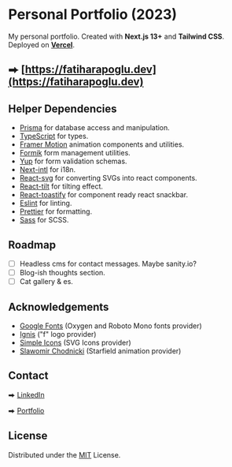 # Personal Portfolio (2023)

My personal portfolio. Created with **Next.js 13+** and **Tailwind CSS**. Deployed on [**Vercel**](https://vercel.com/).

## ⮕ [https://fatiharapoglu.dev](https://fatiharapoglu.dev)

## Helper Dependencies

-   [Prisma](https://www.prisma.io/) for database access and manipulation.
-   [TypeScript](https://www.typescriptlang.org/) for types.
-   [Framer Motion](https://www.framer.com/motion/) animation components and utilities.
-   [Formik](https://formik.org/) form management utilities.
-   [Yup](https://www.npmjs.com/package/yup/) for form validation schemas.
-   [Next-intl](https://next-intl-docs.vercel.app/) for i18n.
-   [React-svg](https://www.npmjs.com/package/react-svg/) for converting SVGs into react components.
-   [React-tilt](https://www.npmjs.com/package/react-tilt/) for tilting effect.
-   [React-toastify](https://fkhadra.github.io/react-toastify/introduction/) for component ready react snackbar.
-   [Eslint](https://eslint.org/) for linting.
-   [Prettier](https://prettier.io/) for formatting.
-   [Sass](https://sass-lang.com/) for SCSS.

## Roadmap

-   [ ] Headless cms for contact messages. Maybe sanity.io?
-   [ ] Blog-ish thoughts section.
-   [ ] Cat gallery & es.

## Acknowledgements

-   [Google Fonts](https://fonts.google.com/) (Oxygen and Roboto Mono fonts provider)
-   [Ignis](https://dribbble.com/ignis) ("f" logo provider)
-   [Simple Icons](https://simpleicons.org/) (SVG Icons provider)
-   [Slawomir Chodnicki](https://medium.com/@twineworks) (Starfield animation provider)

## Contact

⮕ [LinkedIn](https://www.linkedin.com/in/fatiharapoglu/)

⮕ [Portfolio](https://fatiharapoglu.dev)

## License

Distributed under the [MIT](https://choosealicense.com/licenses/mit/) License.
